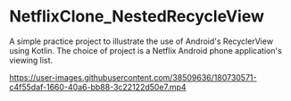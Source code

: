 # NetflixClone_NestedRecycleView

A simple practice project to illustrate the use of Android's RecyclerView using Kotlin. 
The choice of project is a Netflix Android phone application's viewing list. 


https://user-images.githubusercontent.com/38509636/180730571-c4f55daf-1660-40a6-bb88-3c22122d50e7.mp4
